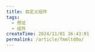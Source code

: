 ```yaml
---
title: 自定义组件
tags:
  - 预览
  - 组件
createTime: 2024/11/01 16:43:01
permalink: /article/fmmltd0o/
---
```


<CustomComponent />
